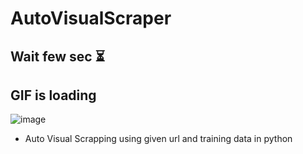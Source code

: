 # AutoVisualScraper

## Wait few sec ⏳
## GIF is loading 

![image](https://drive.google.com/uc?export=view&id=1kJcEZKdHBk1Qg8sngt_2oSaq5DSRrplf)


- Auto Visual Scrapping using given url and training data in python


